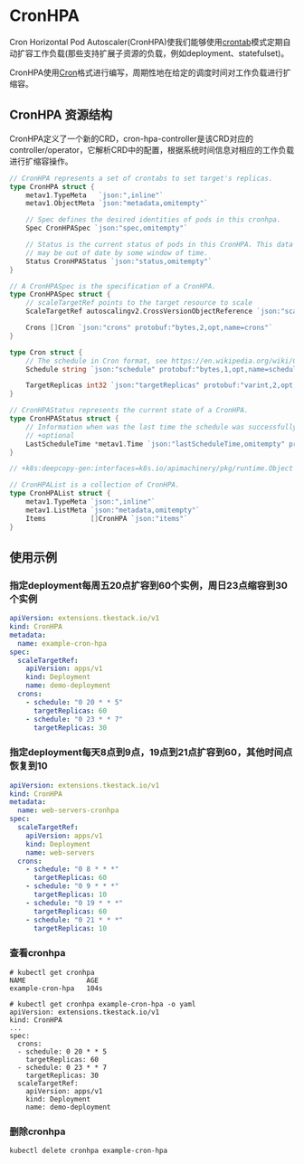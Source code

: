 # CronHPA

Cron Horizontal Pod Autoscaler(CronHPA)使我们能够使用[crontab](https://en.wikipedia.org/wiki/Cron)模式定期自动扩容工作负载(那些支持扩展子资源的负载，例如deployment、statefulset)。

CronHPA使用[Cron](https://en.wikipedia.org/wiki/Cron)格式进行编写，周期性地在给定的调度时间对工作负载进行扩缩容。

## CronHPA 资源结构

CronHPA定义了一个新的CRD，cron-hpa-controller是该CRD对应的controller/operator，它解析CRD中的配置，根据系统时间信息对相应的工作负载进行扩缩容操作。

```go
// CronHPA represents a set of crontabs to set target's replicas.
type CronHPA struct {
	metav1.TypeMeta   `json:",inline"`
	metav1.ObjectMeta `json:"metadata,omitempty"`

	// Spec defines the desired identities of pods in this cronhpa.
	Spec CronHPASpec `json:"spec,omitempty"`

	// Status is the current status of pods in this CronHPA. This data
	// may be out of date by some window of time.
	Status CronHPAStatus `json:"status,omitempty"`
}

// A CronHPASpec is the specification of a CronHPA.
type CronHPASpec struct {
	// scaleTargetRef points to the target resource to scale
	ScaleTargetRef autoscalingv2.CrossVersionObjectReference `json:"scaleTargetRef" protobuf:"bytes,1,opt,name=scaleTargetRef"`

	Crons []Cron `json:"crons" protobuf:"bytes,2,opt,name=crons"`
}

type Cron struct {
	// The schedule in Cron format, see https://en.wikipedia.org/wiki/Cron.
	Schedule string `json:"schedule" protobuf:"bytes,1,opt,name=schedule"`

	TargetReplicas int32 `json:"targetReplicas" protobuf:"varint,2,opt,name=targetReplicas"`
}

// CronHPAStatus represents the current state of a CronHPA.
type CronHPAStatus struct {
	// Information when was the last time the schedule was successfully scheduled.
	// +optional
	LastScheduleTime *metav1.Time `json:"lastScheduleTime,omitempty" protobuf:"bytes,2,opt,name=lastScheduleTime"`
}

// +k8s:deepcopy-gen:interfaces=k8s.io/apimachinery/pkg/runtime.Object

// CronHPAList is a collection of CronHPA.
type CronHPAList struct {
	metav1.TypeMeta `json:",inline"`
	metav1.ListMeta `json:"metadata,omitempty"`
	Items           []CronHPA `json:"items"`
}
```

## 使用示例

### 指定deployment每周五20点扩容到60个实例，周日23点缩容到30个实例

```yaml
apiVersion: extensions.tkestack.io/v1
kind: CronHPA
metadata:
  name: example-cron-hpa
spec:
  scaleTargetRef:
    apiVersion: apps/v1
    kind: Deployment
    name: demo-deployment
  crons:
    - schedule: "0 20 * * 5"
      targetReplicas: 60
    - schedule: "0 23 * * 7"
      targetReplicas: 30
```

### 指定deployment每天8点到9点，19点到21点扩容到60，其他时间点恢复到10

```yaml
apiVersion: extensions.tkestack.io/v1
kind: CronHPA
metadata:
  name: web-servers-cronhpa
spec:
  scaleTargetRef:
    apiVersion: apps/v1
    kind: Deployment
    name: web-servers
  crons:
    - schedule: "0 8 * * *"
      targetReplicas: 60
    - schedule: "0 9 * * *"
      targetReplicas: 10
    - schedule: "0 19 * * *"
      targetReplicas: 60
    - schedule: "0 21 * * *"
      targetReplicas: 10
```

### 查看cronhpa

```shell
# kubectl get cronhpa
NAME               AGE
example-cron-hpa   104s

# kubectl get cronhpa example-cron-hpa -o yaml
apiVersion: extensions.tkestack.io/v1
kind: CronHPA
...
spec:
  crons:
  - schedule: 0 20 * * 5
    targetReplicas: 60
  - schedule: 0 23 * * 7
    targetReplicas: 30
  scaleTargetRef:
    apiVersion: apps/v1
    kind: Deployment
    name: demo-deployment

```

### 删除cronhpa

```shell
kubectl delete cronhpa example-cron-hpa
```
